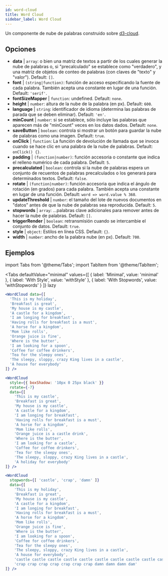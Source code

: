 ```yaml
---
id: word-cloud 
title: Word Cloud
sidebar_label: Word Cloud
---
```


Un componente de nube de palabras construido sobre [d3-cloud](https://github.com/jasondavies/d3-cloud).

## Opciones

* __data__ | `array`: o bien una matriz de textos a partir de los cuales generar la nube de palabras o, si "precalculado" se establece como "verdadero", y una matriz de objetos de conteo de palabras (con claves de "texto" y "valor"). Default: `[]`.
* __font__ | `(string|function)`: función de acceso especificando la fuente de cada palabra. También acepta una constante en lugar de una función. Default: `'serif'`.
* __fontSizeMapper__ | `function`: undefined. Default: `none`.
* __height__ | `number`: altura de la nube de la palabra (en px). Default: `600`.
* __language__ | `string`: identificador de idioma (determina las palabras de parada que se deben eliminar). Default: `'en'`.
* __minCount__ | `number`: si se establece, sólo incluye las palabras que aparecen más de "minCount" veces en los datos dados. Default: `none`.
* __saveButton__ | `boolean`: controla si mostrar un botón para guardar la nube de palabras como una imagen. Default: `true`.
* __onClick__ | `function`: La función de devolución de llamada que se invoca cuando se hace clic en una palabra de la nube de palabras. Default: `onClick() {}`.
* __padding__ | `(function|number)`: función accesoria o constante que indica el relleno numérico de cada palabra. Default: `5`.
* __precalculated__ | `boolean`: controla si la nube de palabras espera un conjunto de recuentos de palabras precalculados o los generará para determinados textos. Default: `false`.
* __rotate__ | `(function|number)`: función accesoria que indica el ángulo de rotación (en grados) para cada palabra. También acepta una constante en lugar de una función. Default: `word => word.value % 360`.
* __updateThreshold__ | `number`: el tamaño del lote de nuevos documentos en "datos" antes de que la nube de palabras sea reproducida. Default: `5`.
* __stopwords__ | `array`: ...palabras clave adicionales para remover antes de hacer la nube de palabras. Default: `[]`.
* __triggerRender__ | `boolean`: retransmisión cuando se intercambie el conjunto de datos. Default: `true`.
* __style__ | `object`: Estilos en línea CSS. Default: `{}`.
* __width__ | `number`: ancho de la palabra nube (en px). Default: `700`.


## Ejemplos

import Tabs from '@theme/Tabs';
import TabItem from '@theme/TabItem';

<Tabs
    defaultValue="minimal"
    values={[
        { label: 'Minimal', value: 'minimal' },
        { label: 'With Style', value: 'withStyle' },
        { label: 'With Stopwords', value: 'withStopwords' }
    ]}
    lazy
>

<TabItem value="minimal">

```jsx live
<WordCloud data={[
  'This is my holiday', 
  'Breakfast is great', 
  'My house is my castle', 
  'A castle for a kingdom', 
  'I am longing for breakfast',
  'Having rolls for breakfast is a must',
  'A horse for a kingdom',
  'Mom like rolls',
  'Orange juice is fine',
  'Where is the butter',
  'I am looking for a spoon',
  'Coffee for coffee drinkers',
  'Tea for the sleepy ones',
  'The sleepy, sloppy, crazy King lives in a castle',
  'A house for everybody'
]} />
```
</TabItem>

<TabItem value="withStyle">

```jsx live
<WordCloud 
  style={{ boxShadow: '10px 0 25px black' }}
  rotate={-7}
  data={[
    'This is my castle', 
    'Breakfast is great', 
    'My house is my castle', 
    'A castle for a kingdom', 
    'I am longing for breakfast',
    'Having rolls for breakfast is a must',
    'A horse for a kingdom',
    'Mom like rolls',
    'Orange juice is a castle drink',
    'Where is the butter',
    'I am looking for a castle',
    'Coffee for coffee drinkers',
    'Tea for the sleepy ones',
    'The sleepy, sloppy, crazy King lives in a castle',
    'A holiday for everybody'
]} />
```
</TabItem>

<TabItem value="withStopwords">

```jsx live
<WordCloud 
  stopwords={[ 'castle', 'crap', 'damn' ]}
  data={[
    'This is my holiday', 
    'Breakfast is great', 
    'My house is my castle', 
    'A castle for a kingdom', 
    'I am longing for breakfast',
    'Having rolls for breakfast is a must',
    'A horse for a kingdom',
    'Mom like rolls',
    'Orange juice is fine',
    'Where is the butter',
    'I am looking for a spoon',
    'Coffee for coffee drinkers',
    'Tea for the sleepy ones',
    'The sleepy, sloppy, crazy King lives in a castle',
    'A house for everybody',
    'castle castle castle castle castle castle castle castle castle castle',
    'crap crap crap crap crap crap crap damn damn damn dam'
]} />
```

</TabItem>

</Tabs>
